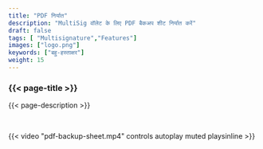 ```yaml
---
title: "PDF निर्यात"
description: "MultiSig वॉलेट के लिए PDF बैकअप शीट निर्यात करें"
draft: false
tags: [ "Multisignature","Features"]
images: ["logo.png"]
keywords: ["बहु-हस्ताक्षर"]
weight: 15
---
```


### {{< page-title >}} 
{{< page-description >}} 

<br>


{{< video "pdf-backup-sheet.mp4" controls  autoplay muted playsinline >}}